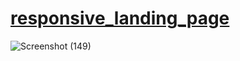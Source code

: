 
# [responsive_landing_page](https://aelbakouri.github.io/responsive_landing_page./)



![Screenshot (149)](https://user-images.githubusercontent.com/95944107/146062317-24ef70c5-78d7-411b-aa0d-fa2b0f5ebacd.png) 
